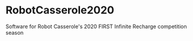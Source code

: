 # RobotCasserole2020
Software for Robot Casserole's 2020 FIRST Infinite Recharge competition season
